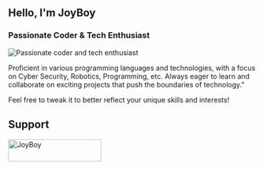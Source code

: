 
## Hello, I'm JoyBoy <br>
### Passionate Coder & Tech Enthusiast
![Passionate coder and tech enthusiast](https://user-images.githubusercontent.com/74038190/219923809-b86dc415-a0c2-4a38-bc88-ad6cf06395a8.gif)
<br>


Proficient in various programming languages and technologies, with a focus on Cyber Security, Robotics, Programming, etc. Always eager to learn and collaborate on exciting projects that push the boundaries of technology."

Feel free to tweak it to better reflect your unique skills and interests!

## Support
<a href="https://www.buymeacoffee.com/joy.boy"> <img align="center" src="https://cdn.buymeacoffee.com/buttons/v2/default-yellow.png" height="45" width="189" alt="JoyBoy" /></a><br>

<!-- <script type="text/javascript" src="https://cdnjs.buymeacoffee.com/1.0.0/button.prod.min.js" data-name="bmc-button" data-slug="JOY.BOY" data-color="#FFDD00" data-emoji="☕"  data-font="Cookie" data-text="Buy me a Coffee" data-outline-color="#000000" data-font-color="#000000" data-coffee-color="#ffffff" ></script> -->





